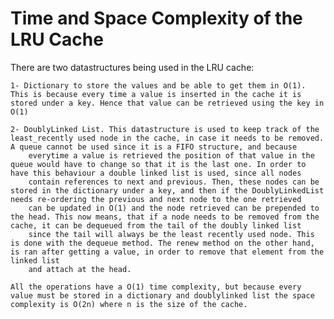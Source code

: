 # Time and Space Complexity of the LRU Cache

There are two datastructures being used in the LRU cache:

    1- Dictionary to store the values and be able to get them in O(1). This is because every time a value is inserted in the cache it is stored under a key. Hence that value can be retrieved using the key in O(1)

    2- DoublyLinked List. This datastructure is used to keep track of the least_recently used node in the cache, in case it needs to be removed. A queue cannot be used since it is a FIFO structure, and because
        everytime a value is retrieved the position of that value in the queue would have to change so that it is the last one. In order to have this behaviour a double linked list is used, since all nodes
        contain references to next and previous. Then, these nodes can be stored in the dictionary under a key, and then if the DoublyLinkedList needs re-ordering the previous and next node to the one retrieved
        can be updated in O(1) and the node retrieved can be prepended to the head. This now means, that if a node needs to be removed from the cache, it can be dequeued from the tail of the doubly linked list
        since the tail will always be the least recently used node. This is done with the dequeue method. The renew method on the other hand, is ran after getting a value, in order to remove that element from the linked list
        and attach at the head.
    
    All the operations have a O(1) time complexity, but because every value must be stored in a dictionary and doublylinked list the space complexity is O(2n) where n is the size of the cache.
